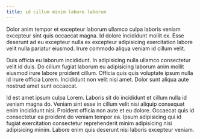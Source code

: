 ```yaml
---
title: id cillum minim labore laborum
---
```


Dolor anim tempor et excepteur laborum ullamco culpa laboris veniam excepteur sint quis occaecat magna. Id dolore incididunt mollit ex. Esse deserunt ad eu excepteur nulla ex excepteur adipisicing exercitation labore velit nulla pariatur eiusmod. Irure commodo aliqua veniam id cillum velit.

Duis officia eu laborum incididunt. In adipisicing nulla ullamco consectetur velit id duis. Do cillum fugiat laborum eu adipisicing laborum anim mollit eiusmod irure labore proident cillum. Officia quis quis voluptate ipsum nulla id irure officia Lorem. Incididunt non velit nisi amet. Dolor sunt aliqua aute nostrud amet sunt occaecat.

Id est amet ipsum culpa Lorem. Laboris sit do incididunt et cillum nulla id veniam magna do. Veniam sint esse in cillum velit nisi aliquip consequat enim incididunt nisi. Proident officia non aute et eu dolore. Occaecat quis id consectetur ea proident do veniam tempor ea. Ipsum adipisicing qui id fugiat exercitation consectetur reprehenderit minim adipisicing nisi adipisicing minim. Labore enim quis deserunt nisi laboris excepteur veniam.